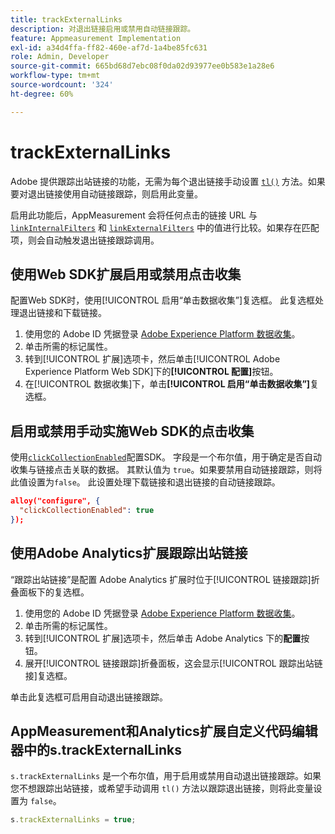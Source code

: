 ```yaml
---
title: trackExternalLinks
description: 对退出链接启用或禁用自动链接跟踪。
feature: Appmeasurement Implementation
exl-id: a34d4ffa-ff82-460e-af7d-1a4be85fc631
role: Admin, Developer
source-git-commit: 665bd68d7ebc08f0da02d93977ee0b583e1a28e6
workflow-type: tm+mt
source-wordcount: '324'
ht-degree: 60%

---
```


# trackExternalLinks

Adobe 提供跟踪出站链接的功能，无需为每个退出链接手动设置 [`tl()`](../functions/tl-method.md) 方法。如果要对退出链接使用自动链接跟踪，则启用此变量。

启用此功能后，AppMeasurement 会将任何点击的链接 URL 与 [`linkInternalFilters`](linkinternalfilters.md) 和 [`linkExternalFilters`](linkexternalfilters.md) 中的值进行比较。如果存在匹配项，则会自动触发退出链接跟踪调用。

## 使用Web SDK扩展启用或禁用点击收集

配置Web SDK时，使用[!UICONTROL 启用“单击数据收集”]复选框。 此复选框处理退出链接和下载链接。

1. 使用您的 Adobe ID 凭据登录 [Adobe Experience Platform 数据收集](https://experience.adobe.com/data-collection)。
1. 单击所需的标记属性。
1. 转到[!UICONTROL 扩展]选项卡，然后单击[!UICONTROL Adobe Experience Platform Web SDK]下的&#x200B;**[!UICONTROL 配置]**&#x200B;按钮。
1. 在[!UICONTROL 数据收集]下，单击&#x200B;**[!UICONTROL 启用“单击数据收集”]**&#x200B;复选框。

## 启用或禁用手动实施Web SDK的点击收集

使用[`clickCollectionEnabled`](https://experienceleague.adobe.com/docs/experience-platform/edge/fundamentals/configuring-the-sdk.html?lang=zh-Hans#clickCollectionEnabled)配置SDK。 字段是一个布尔值，用于确定是否自动收集与链接点击关联的数据。 其默认值为 `true`。如果要禁用自动链接跟踪，则将此值设置为`false`。 此设置处理下载链接和退出链接的自动链接跟踪。

```json
alloy("configure", {
  "clickCollectionEnabled": true
});
```

## 使用Adobe Analytics扩展跟踪出站链接

“跟踪出站链接”是配置 Adobe Analytics 扩展时位于[!UICONTROL 链接跟踪]折叠面板下的复选框。

1. 使用您的 Adobe ID 凭据登录 [Adobe Experience Platform 数据收集](https://experience.adobe.com/data-collection)。
2. 单击所需的标记属性。
3. 转到[!UICONTROL 扩展]选项卡，然后单击 Adobe Analytics 下的&#x200B;**配置**&#x200B;按钮。
4. 展开[!UICONTROL 链接跟踪]折叠面板，这会显示[!UICONTROL 跟踪出站链接]复选框。

单击此复选框可启用自动退出链接跟踪。

## AppMeasurement和Analytics扩展自定义代码编辑器中的s.trackExternalLinks

`s.trackExternalLinks` 是一个布尔值，用于启用或禁用自动退出链接跟踪。如果您不想跟踪出站链接，或希望手动调用 `tl()` 方法以跟踪退出链接，则将此变量设置为 `false`。

```js
s.trackExternalLinks = true;
```
